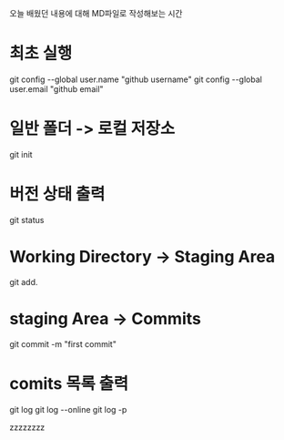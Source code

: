 오늘 배웠던 내용에 대해 MD파일로 작성해보는 시간
# 최초 실행
git config --global user.name "github username"
git config --global user.email "github email"

# 일반 폴더 -> 로컬 저장소
git init

# 버전 상태 출력
git status

# Working Directory -> Staging Area
git add.

# staging Area -> Commits
git commit -m "first commit"

# comits 목록 출력
git log
git log --online
git log -p


zzzzzzzz